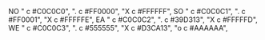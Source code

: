NO
"  c #C0C0C0",
". c #FF0000",
"X c #FFFFFF",
SO
"  c #C0C0C1",
". c #FF0001",
"X c #FFFFFE",
EA
"  c #C0C0C2",
". c #39D313",
"X c #FFFFFD",
WE
"  c #C0C0C3",
". c #555555",
"X c #D3CA13",
"o c #AAAAAA",
